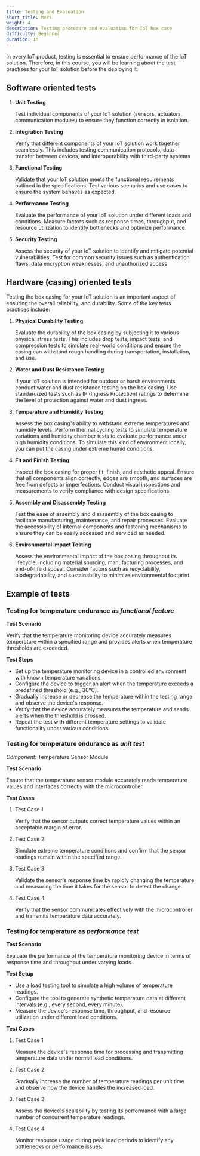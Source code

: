 ```yaml
---
title: Testing and Evaluation
short_title: MVPs
weight: 4
description: Testing procedure and evaluation for IoT box case
difficulty: Beginner
duration: 1h
---
```


In every IoT product, testing is essential to ensure performance of the IoT solution. Therefore, in this course, you will be learning about the test practises for your IoT solution before the deploying it.

## Software oriented tests

1. **Unit Testing**

   Test individual components of your IoT solution (sensors, actuators, communication modules) to ensure they function correctly in isolation.

2. **Integration Testing**

   Verify that different components of your IoT solution work together seamlessly. This includes testing communication protocols, data transfer between devices, and interoperability with third-party systems

3. **Functional Testing**

   Validate that your IoT solution meets the functional requirements outlined in the specifications. Test various scenarios and use cases to ensure the system behaves as expected.

4. **Performance Testing**

   Evaluate the performance of your IoT solution under different loads and conditions. Measure factors such as response times, throughput, and resource utilization to identify bottlenecks and optimize performance.

5. **Security Testing**

   Assess the security of your IoT solution to identify and mitigate potential vulnerabilities. Test for common security issues such as authentication flaws, data encryption weaknesses, and unauthorized access

## Hardware (casing) oriented tests

Testing the box casing for your IoT solution is an important aspect of ensuring the overall reliability, and durability. Some of the key tests practices include:

1. **Physical Durability Testing**

   Evaluate the durability of the box casing by subjecting it to various physical stress tests. This includes drop tests, impact tests, and compression tests to simulate real-world conditions and ensure the casing can withstand rough handling during transportation, installation, and use.

2. **Water and Dust Resistance Testing**

   If your IoT solution is intended for outdoor or harsh environments, conduct water and dust resistance testing on the box casing. Use standardized tests such as IP (Ingress Protection) ratings to determine the level of protection against water and dust ingress.

3. **Temperature and Humidity Testing**

   Assess the box casing's ability to withstand extreme temperatures and humidity levels. Perform thermal cycling tests to simulate temperature variations and humidity chamber tests to evaluate performance under high humidity conditions. To simulate this kind of environment locally, you can put the casing under extreme humid conditions.

4. **Fit and Finish Testing**

   Inspect the box casing for proper fit, finish, and aesthetic appeal. Ensure that all components align correctly, edges are smooth, and surfaces are free from defects or imperfections. Conduct visual inspections and measurements to verify compliance with design specifications.

5. **Assembly and Disassembly Testing**

   Test the ease of assembly and disassembly of the box casing to facilitate manufacturing, maintenance, and repair processes. Evaluate the accessibility of internal components and fastening mechanisms to ensure they can be easily accessed and serviced as needed.

6. **Environmental Impact Testing**

   Assess the environmental impact of the box casing throughout its lifecycle, including material sourcing, manufacturing processes, and end-of-life disposal. Consider factors such as recyclability, biodegradability, and sustainability to minimize environmental footprint

## Example of tests

### Testing for temperature endurance as _functional feature_

**Test Scenario**

Verify that the temperature monitoring device accurately measures temperature within a specified range and provides alerts when temperature thresholds are exceeded.

**Test Steps**

- Set up the temperature monitoring device in a controlled environment with known temperature variations.
- Configure the device to trigger an alert when the temperature exceeds a predefined threshold (e.g., 30°C).
- Gradually increase or decrease the temperature within the testing range and observe the device's response.
- Verify that the device accurately measures the temperature and sends alerts when the threshold is crossed.
- Repeat the test with different temperature settings to validate functionality under various conditions.

### Testing for temperature endurance as _unit test_

_Component_: Temperature Sensor Module

**Test Scenario**

Ensure that the temperature sensor module accurately reads temperature values and interfaces correctly with the microcontroller.

**Test Cases**

1. Test Case 1

   Verify that the sensor outputs correct temperature values within an acceptable margin of error.

2. Test Case 2

   Simulate extreme temperature conditions and confirm that the sensor readings remain within the specified range.

3. Test Case 3

   Validate the sensor's response time by rapidly changing the temperature and measuring the time it takes for the sensor to detect the change.

4. Test Case 4

   Verify that the sensor communicates effectively with the microcontroller and transmits temperature data accurately.

### Testing for temperature as _performance test_

**Test Scenario**

Evaluate the performance of the temperature monitoring device in terms of response time and throughput under varying loads.

**Test Setup**

- Use a load testing tool to simulate a high volume of temperature readings.
- Configure the tool to generate synthetic temperature data at different intervals (e.g., every second, every minute).
- Measure the device's response time, throughput, and resource utilization under different load conditions.

**Test Cases**

1. Test Case 1

   Measure the device's response time for processing and transmitting temperature data under normal load conditions.

2. Test Case 2

   Gradually increase the number of temperature readings per unit time and observe how the device handles the increased load.

3. Test Case 3

   Assess the device's scalability by testing its performance with a large number of concurrent temperature readings.

4. Test Case 4

   Monitor resource usage during peak load periods to identify any bottlenecks or performance issues.

